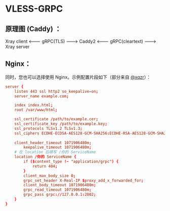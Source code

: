 # VLESS-GRPC
## 原理图 (Caddy) ：
Xray client <--- gRPC(TLS) ---> Caddy2 <--- gRPC(cleartext) ---> Xray server
## Nginx：
同时，您也可以选择使用 Nginx。示例配置片段如下（部分来自 [@xqzr](https://github.com/xqzr)）：
```conf
server {
	listen 443 ssl http2 so_keepalive=on;
	server_name example.com;

	index index.html;
	root /var/www/html;

	ssl_certificate /path/to/example.cer;
	ssl_certificate_key /path/to/example.key;
	ssl_protocols TLSv1.2 TLSv1.3;
	ssl_ciphers ECDHE-ECDSA-AES128-GCM-SHA256:ECDHE-RSA-AES128-GCM-SHA256:ECDHE-ECDSA-AES256-GCM-SHA384:ECDHE-RSA-AES256-GCM-SHA384:ECDHE-ECDSA-CHACHA20-POLY1305:ECDHE-RSA-CHACHA20-POLY1305:DHE-RSA-AES128-GCM-SHA256:DHE-RSA-AES256-GCM-SHA384;
	
	client_header_timeout 1071906480m;
        keepalive_timeout 1071906480m;
	# 在 location 后填写 /你的 ServiceName
	location /你的 ServiceName {
		if ($content_type !~ "application/grpc") {
			return 404;
		}
		client_max_body_size 0;
		grpc_set_header X-Real-IP $proxy_add_x_forwarded_for;
		client_body_timeout 1071906480m;
		grpc_read_timeout 1071906480m;
		grpc_pass grpc://127.0.0.1:2002;
	}
}
```
